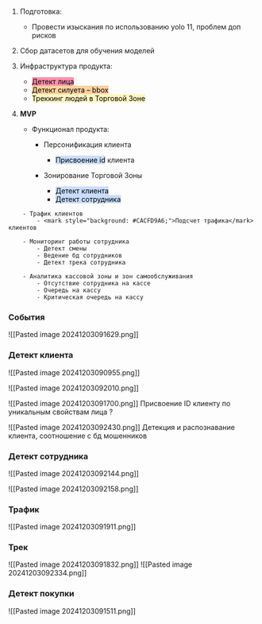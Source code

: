1. Подготовка:
    - Провести изыскания по использованию yolo 11, проблем доп рисков


2. Сбор датасетов для обучения моделей


3. Инфраструктура продукта:
    - <mark style="background: #FF5582A6;">Детект лица</mark>
    - <mark style="background: #FFB86CA6;">Детект силуета – bbox</mark>
    - <mark style="background: #FFF3A3A6;">Треккинг людей в Торговой Зоне</mark>


4. **MVP**
    - Функционал продукта:
        - Персонификация клиента
            - <mark style="background: #ADCCFFA6;">Присвоение id</mark> клиента

        - Зонирование Торговой Зоны
            - <mark style="background: #ADCCFFA6;">Детект клиента</mark>
            - <mark style="background: #ADCCFFA6;">Детект сотрудника
</mark>

        - Трафик клиентов
            - <mark style="background: #CACFD9A6;">Подсчет трафика</mark> клиентов

        - Мониторинг работы сотрудника
            - Детект смены
            - Ведение бд сотрудников
            - Детект трека сотрудника

        - Аналитика кассовой зоны и зон самообслуживания
            - Отсутствие сотрудника на кассе
            - Очередь на кассу
            - Критическая очередь на кассу


### **События**
![[Pasted image 20241203091629.png]]

### **Детект клиента**

![[Pasted image 20241203090955.png]]

![[Pasted image 20241203092010.png]]

![[Pasted image 20241203091700.png]]
Присвоение ID клиенту по уникальным свойствам лица ?

![[Pasted image 20241203092430.png]]
Детекция и распознавание клиента, соотношение с бд мошенников

### **Детект сотрудника** 

![[Pasted image 20241203092144.png]]

![[Pasted image 20241203092158.png]]

### **Трафик**

![[Pasted image 20241203091911.png]]

### Трек 

![[Pasted image 20241203091832.png]]
![[Pasted image 20241203092334.png]]

### **Детект покупки** 

![[Pasted image 20241203091511.png]]

